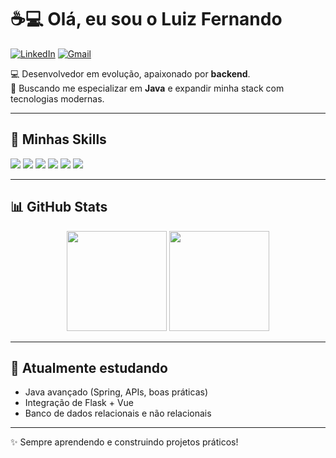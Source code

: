 # ☕💻 Olá, eu sou o Luiz Fernando  
[![LinkedIn](https://img.shields.io/badge/-LinkedIn-0A66C2?logo=linkedin&logoColor=white&style=for-the-badge)](https://www.linkedin.com/in/luiz-fernando-hentzy/) 
[![Gmail](https://img.shields.io/badge/-Email-D14836?logo=gmail&logoColor=white&style=for-the-badge)](mailto:luizmhentzy@gmail.com)

💻 Desenvolvedor em evolução, apaixonado por **backend**.  
🚀 Buscando me especializar em **Java** e expandir minha stack com tecnologias modernas.  

---

## 🚀 Minhas Skills
<p>
  <img src="https://img.shields.io/badge/-Vue.js-4FC08D?logo=vue.js&logoColor=white&style=for-the-badge" />
  <img src="https://img.shields.io/badge/-JavaScript-F7DF1E?logo=javascript&logoColor=black&style=for-the-badge" />
  <img src="https://img.shields.io/badge/-Java-007396?logo=java&logoColor=white&style=for-the-badge" />
  <img src="https://img.shields.io/badge/-Flask-000000?logo=flask&logoColor=white&style=for-the-badge" />
  <img src="https://img.shields.io/badge/-PostgreSQL-316192?logo=postgresql&logoColor=white&style=for-the-badge" />
  <img src="https://img.shields.io/badge/-MongoDB-47A248?logo=mongodb&logoColor=white&style=for-the-badge" />
</p>

---

## 📊 GitHub Stats
<div align="center">
  <img height="160em" src="https://github-readme-stats.vercel.app/api?username=lfhentzy&show_icons=true&theme=tokyonight" />
  <img height="160em" src="https://github-readme-stats.vercel.app/api/top-langs/?username=lfhentzy&layout=compact&theme=tokyonight" />
</div>

---

## 🌱 Atualmente estudando
- Java avançado (Spring, APIs, boas práticas)  
- Integração de Flask + Vue  
- Banco de dados relacionais e não relacionais  


---

✨ Sempre aprendendo e construindo projetos práticos!
